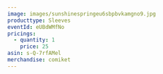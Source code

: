 ```yaml
---
image: images/sunshinespringeu6sbpbvkamgno9.jpg
producttype: Sleeves
eventId: eUBdWMfNo
pricings:
  - quantity: 1
    price: 25
asin: s-Q-7rfAMel
merchandise: comiket
---
```


